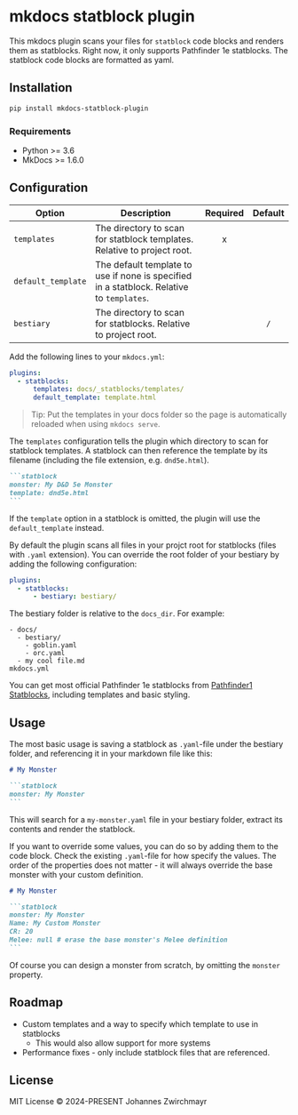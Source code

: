 # mkdocs statblock plugin

This mkdocs plugin scans your files for `statblock` code blocks and renders them
as statblocks. Right now, it only supports Pathfinder 1e statblocks. The
statblock code blocks are formatted as yaml.

## Installation

```sh
pip install mkdocs-statblock-plugin
```

### Requirements

* Python >= 3.6
* MkDocs >= 1.6.0

## Configuration

| Option             | Description                                                                               | Required | Default |
| ------------------ | ----------------------------------------------------------------------------------------- | :------: | :-----: |
| `templates`        | The directory to scan for statblock templates. Relative to project root.                  |    x     |         |
| `default_template` | The default template to use if none is specified in a statblock. Relative to `templates`. |          |         |
| `bestiary`         | The directory to scan for statblocks. Relative to project root.                           |          |   `/`   |

Add the following lines to your `mkdocs.yml`:

```yaml
plugins:
  - statblocks:
      templates: docs/_statblocks/templates/
      default_template: template.html
```

> Tip: Put the templates in your docs folder so the page is automatically
> reloaded when using `mkdocs serve`.

The `templates` configuration tells the plugin which directory to scan for
statblock templates. A statblock can then reference the template by its filename
(including the file extension, e.g. `dnd5e.html`).

````md
```statblock
monster: My D&D 5e Monster
template: dnd5e.html
```
````

If the `template` option in a statblock is omitted, the plugin will use the
`default_template` instead.

By default the plugin scans all files in your projct root for statblocks (files
with `.yaml` extension). You can override the root folder of your bestiary by
adding the following configuration:

```yaml
plugins:
  - statblocks:
      - bestiary: bestiary/
```

The bestiary folder is relative to the `docs_dir`. For example:

```
- docs/
  - bestiary/
    - goblin.yaml
    - orc.yaml
  - my cool file.md
mkdocs.yml
```

You can get most official Pathfinder 1e statblocks from [Pathfinder1
Statblocks](https://github.com/johannes-z/pathfinder1-statblocks), including
templates and basic styling.

## Usage

The most basic usage is saving a statblock as `.yaml`-file under the bestiary
folder, and referencing it in your markdown file like this:

````md
# My Monster

```statblock
monster: My Monster
```
````

This will search for a `my-monster.yaml` file in your bestiary folder, extract
its contents and render the statblock.

If you want to override some values, you can do so by adding them to the code
block. Check the existing `.yaml`-file for how specify the values. The order of
the properties does not matter - it will always override the base monster with
your custom definition.

````md
# My Monster

```statblock
monster: My Monster
Name: My Custom Monster
CR: 20
Melee: null # erase the base monster's Melee definition
```
````

Of course you can design a monster from scratch, by omitting the `monster`
property.


## Roadmap

* Custom templates and a way to specify which template to use in statblocks
    * This would also allow support for more systems
* Performance fixes - only include statblock files that are referenced.

## License
MIT License © 2024-PRESENT Johannes Zwirchmayr
